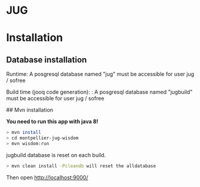 # JUG

# Installation

## Database installation

Runtime: A posgresql database named "jug" must be accessible for user jug / sofree

Build time (jooq code generation): : A posgresql database named "jugbuild" must be accessible for user jug / sofree

## Mvn installation

**You need to run this app with java 8!**

```bash
> mvn install
> cd montpellier-jug-wisdom
> mvn wisdom:run
```

jugbuild database is reset on each build.

```bash
> mvn clean install -Pcleandb will reset the alldatabase
```


Then open [http://localhost:9000/](http://localhost:9000/)


